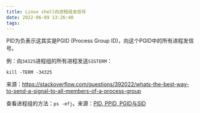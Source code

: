 ```yaml
---
title: Linux shell向进程组发信号
date: 2022-06-09 13:26:40
tags:
---
```


PID为负表示这其实是PGID (Process Group ID)，向这个PGID中的所有进程发信号。

例：向`34325`进程组的所有进程发送`SIGTERM`：

```shell
kill -TERM -34325
```

来源：<https://stackoverflow.com/questions/392022/whats-the-best-way-to-send-a-signal-to-all-members-of-a-process-group>

查看进程组的方法：`ps -efj`。来源：[PID, PPID, PGID与SID](https://blog.csdn.net/Justdoit123_/article/details/101347971)
